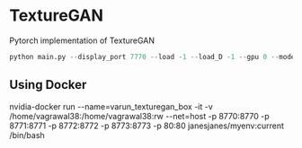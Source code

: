 # TextureGAN

Pytorch implementation of TextureGAN

```python
python main.py --display_port 7770 --load -1 --load_D -1 --gpu 0 --model scribbler --feature_weight 10 --pixel_weight_ab 500 --pixel_weight_l 100 --style_weight 1 --discriminator_weight 0 --learning_rate 1e-2 --learning_rate_D 1e-4 --load_dir /home/varun/projects/TextureGAN_pytorch/save_dir --save_dir /home/varun/projects/TextureGAN_pytorch/save_dir --data_path /home/varun/datasets/texturegan/training_handbags_pretrain --batch_size 45 --save_every 500 --num_epoch 100000
```

## Using Docker

nvidia-docker run --name=varun_texturegan_box  -it -v /home/vagrawal38:/home/vagrawal38:rw --net=host -p 8770:8770 -p 8771:8771 -p 8772:8772 -p 8773:8773 -p 80:80 janesjanes/myenv:current /bin/bash

